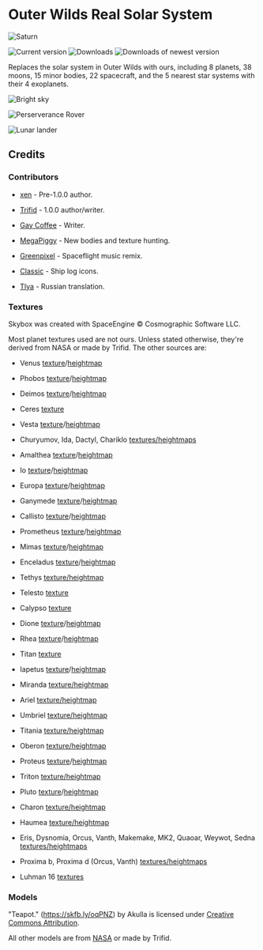 # Outer Wilds Real Solar System
![Saturn](https://user-images.githubusercontent.com/22628069/147424489-f453cb3b-1719-46b4-bac2-e97a6057ee73.png)

![Current version](https://img.shields.io/github/manifest-json/v/xen-42/outer-wilds-real-solar-system?color=gree&filename=manifest.json)
![Downloads](https://img.shields.io/github/downloads/xen-42/outer-wilds-real-solar-system/total)
![Downloads of newest version](https://img.shields.io/github/downloads/xen-42/outer-wilds-real-solar-system/latest/total)

Replaces the solar system in Outer Wilds with ours, including 8 planets, 38 moons, 15 minor bodies, 22 spacecraft, and the 5 nearest star systems with their 4 exoplanets.

![Bright sky](https://user-images.githubusercontent.com/22628069/146660294-41484062-cc5e-49d8-b940-01467c121907.png)

![Perserverance Rover](https://user-images.githubusercontent.com/22628069/147908787-7ee451b6-459d-449f-8fa1-dbac6be82103.png)

![Lunar lander](https://user-images.githubusercontent.com/22628069/148104095-67424b8a-7307-4bcc-a5a9-138d97316e23.png)

## Credits

### Contributors

- [xen](https://github.com/xen-42) - Pre-1.0.0 author.

- [Trifid](https://github.com/TerrificTrifid) - 1.0.0 author/writer.

- [Gay Coffee](https://github.com/Her-Majesty-the-Queen-of-England) - Writer.

- [MegaPiggy](https://github.com/MegaPiggy) - New bodies and texture hunting.

- [Greenpixel](https://github.com/gpixl) - Spaceflight music remix.

- [Classic](https://github.com/ClassicalBro) - Ship log icons.

- [Tlya](https://github.com/Tllya) - Russian translation.

### Textures

Skybox was created with SpaceEngine © Cosmographic Software LLC.

Most planet textures used are not ours. Unless stated otherwise, they're derived from NASA or made by Trifid. The other sources are:

- Venus [texture](https://www.deviantart.com/oleg-pluton/art/Venus-texture-map-775557036)/[heightmap](https://www.deviantart.com/oleg-pluton/art/Venus-elevation-map-improved-768916009)

- Phobos [texture](https://www.deviantart.com/askaniy/art/Phobos-Texture-Map-784146561)/[heightmap](https://www.deviantart.com/oleg-pluton/art/Phobos-elevation-map-769476470)

- Deimos [texture](https://www.deviantart.com/askaniy/art/Deimos-Texture-Map-784881224)/[heightmap](https://www.deviantart.com/oleg-pluton/art/Deimos-elevation-map-refined-772218580)

- Ceres [texture](https://www.deviantart.com/oleg-pluton/art/Ceres-texture-map-improved-16k-782181623)

- Vesta [texture](https://www.deviantart.com/oleg-pluton/art/Vesta-texture-map-781645701)/[heightmap](https://www.deviantart.com/oleg-pluton/art/Vesta-elevation-map-756462056)

- Churyumov, Ida, Dactyl, Chariklo [textures/heightmaps](https://github.com/zilti/RSSExpansion)

- Amalthea [texture](https://www.deviantart.com/oleg-pluton/art/Amalthea-texture-map-Improved-780661092)/[heightmap](https://www.deviantart.com/oleg-pluton/art/Amalthea-elevation-map-769478071)

- Io [texture](https://www.deviantart.com/oleg-pluton/art/Io-elevation-map-773119644)/[heightmap](https://www.deviantart.com/oleg-pluton/art/Io-elevation-map-773119644)

- Europa [texture](https://www.deviantart.com/askaniy/art/Europa-Texture-Map-20K-769790967)/[heightmap](https://www.deviantart.com/mrspace43/art/Europa-Height-Map-673752546)

- Ganymede [texture](https://bjj.mmedia.is/data/ganymede/)/[heightmap](https://solarviews.com/cap/jup/ganymedecyl2.htm)

- Callisto [texture](https://bjj.mmedia.is/data/callisto/index.html)/[heightmap](https://www.deviantart.com/kexitt/art/Calisto-Height-map-560010442)

- Prometheus [texture](https://www.deviantart.com/oleg-pluton/art/Prometheus-texture-map-780136421)/[heightmap](https://www.deviantart.com/oleg-pluton/art/Dwarf-moons-and-asteroids-elevation-maps-769532391)

- Mimas [texture](https://www.deviantart.com/oleg-pluton/art/Mimas-texture-map-786933508)/[heightmap](https://www.deviantart.com/kexitt/art/6k-Mimas-Maps-802608085)

- Enceladus [texture](https://www.deviantart.com/oleg-pluton/art/Enceladus-texture-map-improved-769826238)/[heightmap](https://www.deviantart.com/trappist1e/art/Enceladus-DEM-yes-its-real-869087221)

- Tethys [texture/heightmap](https://www.deviantart.com/kexitt/art/8k-Tethys-Maps-802333903)

- Telesto [texture](https://www.deviantart.com/fireon12064/art/Telesto-by-Fireon-B-W-780722298)

- Calypso [texture](https://www.deviantart.com/fireon12064/art/Calypso-by-Fireon-B-W-780695285)

- Dione [texture](https://www.deviantart.com/oleg-pluton/art/Dione-texture-map-improved-770832745)/[heightmap](https://www.deviantart.com/oleg-pluton/art/Dione-elevation-map-786936439)

- Rhea [texture](https://www.deviantart.com/oleg-pluton/art/Rhea-texture-map-767818383)/[heightmap](https://www.deviantart.com/oleg-pluton/art/Rhea-elevation-map-767817482)

- Titan [texture](https://www.deviantart.com/magentameteorite/art/Titan-Hand-Painted-Cloud-Map-And-Mixed-Surface-Map-743328661)

- Iapetus [texture](https://www.deviantart.com/fargetanik/art/Iapetus-Truecolor-Texture-Map-8k-814001056)/[heightmap](https://www.deviantart.com/oleg-pluton/art/Iapetus-elevation-map-756451237)

- Miranda [texture/heightmap](https://www.deviantart.com/astra-planetshine/art/Uranus-Project-Missing-Data-Miranda-589256744)

- Ariel [texture/heightmap](https://www.deviantart.com/astra-planetshine/art/Uranus-Project-Missing-Data-Ariel-579476626)

- Umbriel [texture/heightmap](https://www.deviantart.com/astra-planetshine/art/Uranus-Project-Missing-Data-Umbriel-687033056)

- Titania [texture/heightmap](https://www.deviantart.com/astra-planetshine/art/Uranus-Project-Missing-Data-Titania-646920848)

- Oberon [texture/heightmap](https://www.deviantart.com/oleg-pluton/art/Kexitt-s-and-Snowfall-s-astro-maps-corrections-780388376)

- Proteus [texture](https://www.deviantart.com/oleg-pluton/art/Proteus-texture-map-773451080)/[heightmap](https://www.deviantart.com/oleg-pluton/art/Dwarf-moons-and-asteroids-elevation-maps-769532391)

- Triton [texture/heightmap](https://www.deviantart.com/kexitt/art/Triton-maps-673821587)

- Pluto [texture](https://www.deviantart.com/bob3studios/art/Pluto-Texture-Map-Fixed-Blur-762286905)/[heightmap](https://www.deviantart.com/trappist1e/art/semifictional-pluto-height-map-871990349)

- Charon [texture/heightmap](https://www.deviantart.com/master-bit/art/Charon-8K-555604289)

- Haumea [texture/heightmap](https://www.deviantart.com/astra-planetshine/art/Haumea-Artist-s-Impression-v3-566021580)

- Eris, Dysnomia, Orcus, Vanth, Makemake, MK2, Quaoar, Weywot, Sedna [textures/heightmaps](https://www.deviantart.com/mrspace43-celestia/art/OUTDATED-True-Color-TNO-Textures-2k-709834079)

- Proxima b, Proxima d (Orcus, Vanth) [textures/heightmaps](https://github.com/zilti/RSSExpansion)

- Luhman 16 [textures](https://www.youtube.com/watch?v=LCP3RMGZINA)

### Models

"Teapot." (https://skfb.ly/oqPNZ) by Akulla is licensed under [Creative Commons Attribution](http://creativecommons.org/licenses/by/4.0/).

All other models are from [NASA](https://nasa3d.arc.nasa.gov/models) or made by Trifid.
